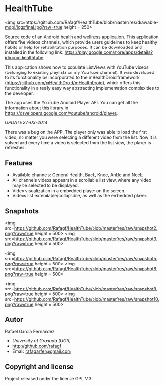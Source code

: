 HealthTube
========================

<img src=https://github.com/Rafagf/HealthTube/blob/master/res/drawable-mdpi/logofinal.jpg?raw=true height = 250>


Source code of an Android health and wellness application. This application offers five videos channels, which provide users guidelines to keep healthy habits or help for rehabilitation purposes. It can be downloaded and installed in the following link: https://play.google.com/store/apps/details?id=com.healthtube

This application shows how to populate ListViews with YouTube videos (belonging to existing playlists on my YouTube channel). It was developed to its functionality be incorporated to the mHealthDroid framework (https://github.com/mHealthDroid/mHealthDroid), which offers this functionality in a really easy way abstracting implementation complexities to the developer. 

The app uses the YouTube Android Player API. You can get all the information about this library in https://developers.google.com/youtube/android/player/.


_UPDATE 27-03-2014_

There was a bug on the APP. The player only was able to load the first video, no matter you were selecting a different video from the list. Now it is solved and every time a video is selected from the list view, the player is refreshed.

## Features

- Available channels: General Health, Back, Knee, Ankle and Neck.
- All channels videos appears in a scrollable list view, where any video may be selected to be displayed.
- Video visualization in a embedded player on the screen.
- Videos list extendable/collapsible, as well as the embedded player.

## Snapshots

<img src=https://github.com/Rafagf/HealthTube/blob/master/res/raw/snapshot2.png?raw=true height = 500>
<img src=https://github.com/Rafagf/HealthTube/blob/master/res/raw/snapshot3.png?raw=true height = 500>

<img src=https://github.com/Rafagf/HealthTube/blob/master/res/raw/snapshot5.png?raw=true height = 500>
<img src=https://github.com/Rafagf/HealthTube/blob/master/res/raw/snapshot6.png?raw=true height = 500>

<img src=https://github.com/Rafagf/HealthTube/blob/master/res/raw/snapshot8.png?raw=true height = 500>
<img src=https://github.com/Rafagf/HealthTube/blob/master/res/raw/snapshot10.png?raw=true height = 500>

## Autor

Rafael García Fernández

* _University of Granada (UGR)_
* http://github.com/rafagf
* Email: rafagarfer@gmail.com

## Copyright and license

Project released under the license GPL V.3.
